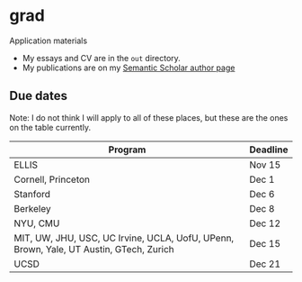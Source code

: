 # grad
Application materials

- My essays and CV are in the `out` directory.
- My publications are on my [Semantic Scholar author page](https://www.semanticscholar.org/author/Matthew-Finlayson/1580418311)

## Due dates

Note: I do not think I will apply to all of these places, but these are the ones on the table currently.

| Program                                                                        | Deadline |
|--------------------------------------------------------------------------------|----------|
| ELLIS                                                                          | Nov 15   |
| Cornell, Princeton                                                             | Dec 1    |
| Stanford                                                                       | Dec 6    |
| Berkeley                                                                       | Dec 8    |
| NYU, CMU                                                                       | Dec 12   |
| MIT, UW, JHU, USC, UC Irvine, UCLA, UofU, UPenn, Brown, Yale, UT Austin, GTech, Zurich | Dec 15   |
| UCSD                                                                           | Dec 21   |

